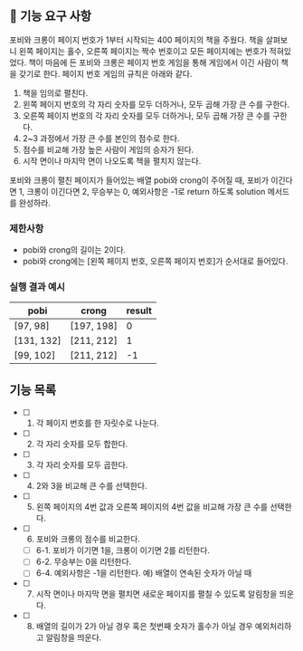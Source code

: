 ## 🚀 기능 요구 사항

포비와 크롱이 페이지 번호가 1부터 시작되는 400 페이지의 책을 주웠다. 책을 살펴보니 왼쪽 페이지는 홀수, 오른쪽 페이지는 짝수 번호이고 모든 페이지에는 번호가 적혀있었다. 책이 마음에 든 포비와 크롱은 페이지 번호 게임을 통해 게임에서 이긴 사람이 책을 갖기로 한다. 페이지 번호 게임의 규칙은 아래와 같다.

1. 책을 임의로 펼친다.
2. 왼쪽 페이지 번호의 각 자리 숫자를 모두 더하거나, 모두 곱해 가장 큰 수를 구한다.
3. 오른쪽 페이지 번호의 각 자리 숫자를 모두 더하거나, 모두 곱해 가장 큰 수를 구한다.
4. 2~3 과정에서 가장 큰 수를 본인의 점수로 한다.
5. 점수를 비교해 가장 높은 사람이 게임의 승자가 된다.
6. 시작 면이나 마지막 면이 나오도록 책을 펼치지 않는다.

포비와 크롱이 펼친 페이지가 들어있는 배열 pobi와 crong이 주어질 때, 포비가 이긴다면 1, 크롱이 이긴다면 2, 무승부는 0, 예외사항은 -1로 return 하도록 solution 메서드를 완성하라.

### 제한사항

- pobi와 crong의 길이는 2이다.
- pobi와 crong에는 [왼쪽 페이지 번호, 오른쪽 페이지 번호]가 순서대로 들어있다.

### 실행 결과 예시

| pobi       | crong      | result |
| ---------- | ---------- | ------ |
| [97, 98]   | [197, 198] | 0      |
| [131, 132] | [211, 212] | 1      |
| [99, 102]  | [211, 212] | -1     |

## 기능 목록

- [ ] 1. 각 페이지 번호를 한 자릿수로 나눈다.
- [ ] 2. 각 자리 숫자를 모두 합한다.
- [ ] 3. 각 자리 숫자를 모두 곱한다.
- [ ] 4. 2와 3을 비교해 큰 수를 선택한다.
- [ ] 5. 왼쪽 페이지의 4번 값과 오른쪽 페이지의 4번 값을 비교해 가장 큰 수를 선택한다.
- [ ] 6. 포비와 크롱의 점수를 비교한다.
  - [ ] 6-1. 포비가 이기면 1을, 크롱이 이기면 2를 리턴한다.
  - [ ] 6-2. 무승부는 0을 리턴한다.
  - [ ] 6-4. 예외사항은 -1을 리턴한다. 예) 배열이 연속된 숫자가 아닐 때
- [ ] 7. 시작 면이나 마지막 면을 펼치면 새로운 페이지를 펼칠 수 있도록 알림창을 띄운다.
- [ ] 8. 배열의 길이가 2가 아닐 경우 혹은 첫번째 숫자가 홀수가 아닐 경우 예외처리하고 알림창을 띄운다.
